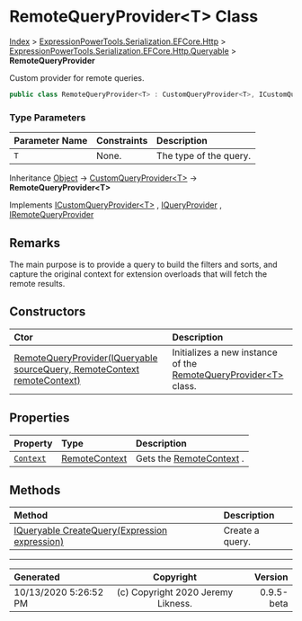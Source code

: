 ﻿# RemoteQueryProvider&lt;T> Class

[Index](../index.md) > [ExpressionPowerTools.Serialization.EFCore.Http](ExpressionPowerTools.Serialization.EFCore.Http.a.md) > [ExpressionPowerTools.Serialization.EFCore.Http.Queryable](ExpressionPowerTools.Serialization.EFCore.Http.Queryable.n.md) > **RemoteQueryProvider<T>**

Custom provider for remote queries.

```csharp
public class RemoteQueryProvider<T> : CustomQueryProvider<T>, ICustomQueryProvider<T>, IRemoteQueryProvider
```

### Type Parameters

| Parameter Name | Constraints | Description |
| :-- | :-- | :-- |
| `T` | None. | The type of the query. |

Inheritance [Object](https://docs.microsoft.com/dotnet/api/system.object) → [CustomQueryProvider&lt;T>](ExpressionPowerTools.Core.Providers.CustomQueryProvider`1.cs.md) → **RemoteQueryProvider&lt;T>**

Implements  [ICustomQueryProvider&lt;T>](ExpressionPowerTools.Core.Signatures.ICustomQueryProvider`1.i.md) ,  [IQueryProvider](https://docs.microsoft.com/dotnet/api/system.linq.iqueryprovider) ,  [IRemoteQueryProvider](ExpressionPowerTools.Serialization.EFCore.Http.Signatures.IRemoteQueryProvider.i.md) 

## Remarks

The main purpose is to provide a query to build the filters and sorts, and capture
            the original context for extension overloads that will fetch the remote results.

## Constructors

| Ctor | Description |
| :-- | :-- |
| [RemoteQueryProvider(IQueryable sourceQuery, RemoteContext remoteContext)](ExpressionPowerTools.Serialization.EFCore.Http.Queryable.RemoteQueryProvider`1.ctor.md#remotequeryprovideriqueryable-sourcequery-remotecontext-remotecontext) | Initializes a new instance of the [RemoteQueryProvider&lt;T>](ExpressionPowerTools.Serialization.EFCore.Http.Queryable.RemoteQueryProvider`1.cs.md) class. |
## Properties

| Property | Type | Description |
| :-- | :-- | :-- |
| [`Context`](ExpressionPowerTools.Serialization.EFCore.Http.Queryable.RemoteQueryProvider`1.Context.prop.md) | [RemoteContext](ExpressionPowerTools.Serialization.EFCore.Http.Queryable.RemoteContext.cs.md) | Gets the [RemoteContext](ExpressionPowerTools.Serialization.EFCore.Http.Queryable.RemoteContext.cs.md) . |

## Methods

| Method | Description |
| :-- | :-- |
| [IQueryable CreateQuery(Expression expression)](ExpressionPowerTools.Serialization.EFCore.Http.Queryable.RemoteQueryProvider`1.CreateQuery.m.md) | Create a query. |

---

| Generated | Copyright | Version |
| :-- | :-: | --: |
| 10/13/2020 5:26:52 PM | (c) Copyright 2020 Jeremy Likness. | 0.9.5-beta |
